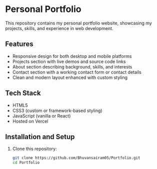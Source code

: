 # Personal Portfolio

This repository contains my personal portfolio website, showcasing my projects, skills, and experience in web development.

## Features
- Responsive design for both desktop and mobile platforms
- Projects section with live demos and source code links
- About section describing background, skills, and interests
- Contact section with a working contact form or contact details
- Clean and modern layout enhanced with custom styling

## Tech Stack
- HTML5
- CSS3 (custom or framework-based styling)
- JavaScript (vanilla or React)
- Hosted on Vercel

## Installation and Setup
1. Clone this repository:
   ```bash
   git clone https://github.com/Bhuvansairam05/Portfolio.git
   cd Portfolio
